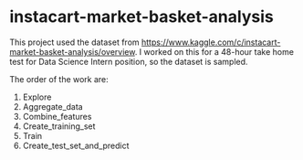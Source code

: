 # instacart-market-basket-analysis
This project used the dataset from https://www.kaggle.com/c/instacart-market-basket-analysis/overview.
I worked on this for a 48-hour take home test for Data Science Intern position, so the dataset is sampled.

The order of the work are: 
1) Explore
2) Aggregate_data 
3) Combine_features 
4) Create_training_set
5) Train
6) Create_test_set_and_predict
